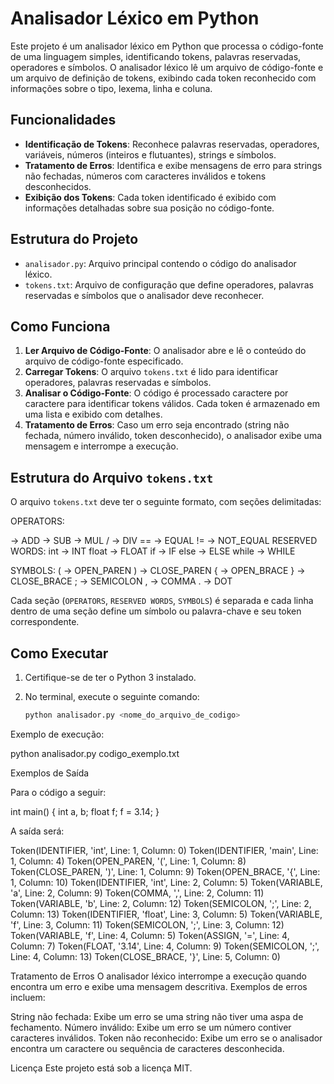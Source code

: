 # Analisador Léxico em Python

Este projeto é um analisador léxico em Python que processa o código-fonte de uma linguagem simples, identificando tokens, palavras reservadas, operadores e símbolos. O analisador léxico lê um arquivo de código-fonte e um arquivo de definição de tokens, exibindo cada token reconhecido com informações sobre o tipo, lexema, linha e coluna.

## Funcionalidades

- **Identificação de Tokens**: Reconhece palavras reservadas, operadores, variáveis, números (inteiros e flutuantes), strings e símbolos.
- **Tratamento de Erros**: Identifica e exibe mensagens de erro para strings não fechadas, números com caracteres inválidos e tokens desconhecidos.
- **Exibição dos Tokens**: Cada token identificado é exibido com informações detalhadas sobre sua posição no código-fonte.

## Estrutura do Projeto

- `analisador.py`: Arquivo principal contendo o código do analisador léxico.
- `tokens.txt`: Arquivo de configuração que define operadores, palavras reservadas e símbolos que o analisador deve reconhecer.
  
## Como Funciona

1. **Ler Arquivo de Código-Fonte**: O analisador abre e lê o conteúdo do arquivo de código-fonte especificado.
2. **Carregar Tokens**: O arquivo `tokens.txt` é lido para identificar operadores, palavras reservadas e símbolos.
3. **Analisar o Código-Fonte**: O código é processado caractere por caractere para identificar tokens válidos. Cada token é armazenado em uma lista e exibido com detalhes.
4. **Tratamento de Erros**: Caso um erro seja encontrado (string não fechada, número inválido, token desconhecido), o analisador exibe uma mensagem e interrompe a execução.

## Estrutura do Arquivo `tokens.txt`

O arquivo `tokens.txt` deve ter o seguinte formato, com seções delimitadas:

OPERATORS:

-> ADD
-> SUB
-> MUL / -> DIV == -> EQUAL != -> NOT_EQUAL
RESERVED WORDS: int -> INT float -> FLOAT if -> IF else -> ELSE while -> WHILE

SYMBOLS: ( -> OPEN_PAREN ) -> CLOSE_PAREN { -> OPEN_BRACE } -> CLOSE_BRACE ; -> SEMICOLON , -> COMMA . -> DOT


Cada seção (`OPERATORS`, `RESERVED WORDS`, `SYMBOLS`) é separada e cada linha dentro de uma seção define um símbolo ou palavra-chave e seu token correspondente.

## Como Executar

1. Certifique-se de ter o Python 3 instalado.
2. No terminal, execute o seguinte comando:

   ```bash
   python analisador.py <nome_do_arquivo_de_codigo>

Exemplo de execução:

python analisador.py codigo_exemplo.txt


Exemplos de Saída

Para o código a seguir:

int main() {
    int a, b;
    float f;
    f = 3.14;
}

A saída será:

Token(IDENTIFIER, 'int', Line: 1, Column: 0)
Token(IDENTIFIER, 'main', Line: 1, Column: 4)
Token(OPEN_PAREN, '(', Line: 1, Column: 8)
Token(CLOSE_PAREN, ')', Line: 1, Column: 9)
Token(OPEN_BRACE, '{', Line: 1, Column: 10)
Token(IDENTIFIER, 'int', Line: 2, Column: 5)
Token(VARIABLE, 'a', Line: 2, Column: 9)
Token(COMMA, ',', Line: 2, Column: 11)
Token(VARIABLE, 'b', Line: 2, Column: 12)
Token(SEMICOLON, ';', Line: 2, Column: 13)
Token(IDENTIFIER, 'float', Line: 3, Column: 5)
Token(VARIABLE, 'f', Line: 3, Column: 11)
Token(SEMICOLON, ';', Line: 3, Column: 12)
Token(VARIABLE, 'f', Line: 4, Column: 5)
Token(ASSIGN, '=', Line: 4, Column: 7)
Token(FLOAT, '3.14', Line: 4, Column: 9)
Token(SEMICOLON, ';', Line: 4, Column: 13)
Token(CLOSE_BRACE, '}', Line: 5, Column: 0)


Tratamento de Erros
O analisador léxico interrompe a execução quando encontra um erro e exibe uma mensagem descritiva. Exemplos de erros incluem:

String não fechada: Exibe um erro se uma string não tiver uma aspa de fechamento.
Número inválido: Exibe um erro se um número contiver caracteres inválidos.
Token não reconhecido: Exibe um erro se o analisador encontra um caractere ou sequência de caracteres desconhecida.

Licença
Este projeto está sob a licença MIT.